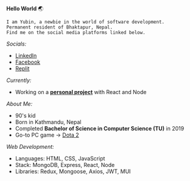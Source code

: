 **Hello World** 🌏  

```
I am Yubin, a newbie in the world of software development.  
Permanent resident of Bhaktapur, Nepal.
Find me on the social media platforms linked below.  
```  

*Socials:*  
- [LinkedIn](https://www.linkedin.com/in/yubinkarki/)  
- [Facebook](https://www.facebook.com/yubinkarki/)  
- [Replit](https://replit.com/@YubinKarki)  

*Currently:*  
- Working on a **[personal project](https://github.com/yubinkarki/Projecter)** with React and Node

*About Me:*  
- 90's kid
- Born in Kathmandu, Nepal
- Completed **Bachelor of Science in Computer Science (TU)** in 2019
- Go-to PC game → [Dota 2](https://www.dota2.com/home)

*Web Development:*  
- Languages: HTML, CSS, JavaScript  
- Stack: MongoDB, Express, React, Node  
- Libraries: Redux, Mongoose, Axios, JWT, MUI  
